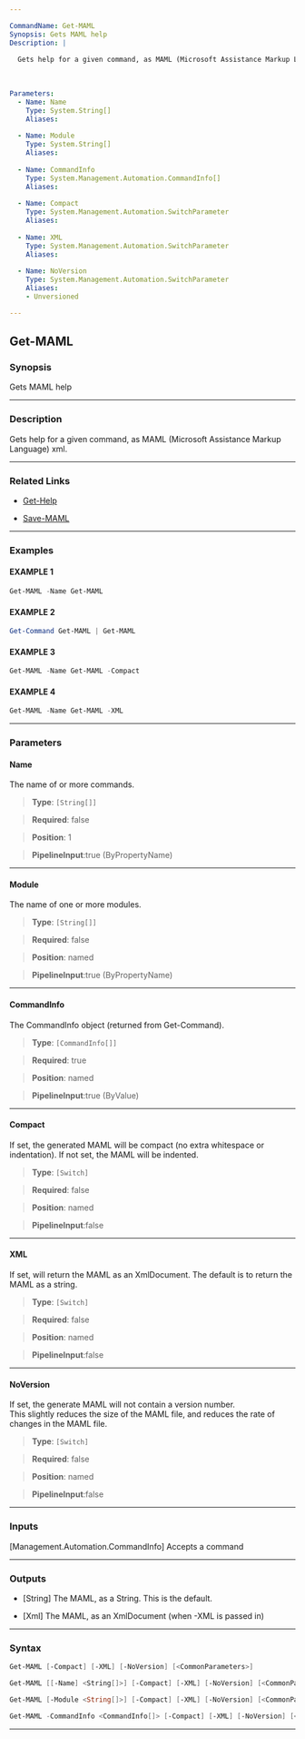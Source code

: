```yaml
---

CommandName: Get-MAML
Synopsis: Gets MAML help
Description: |
  
  Gets help for a given command, as MAML (Microsoft Assistance Markup Language) xml.
  
  
  
Parameters: 
  - Name: Name
    Type: System.String[]
    Aliases: 
    
  - Name: Module
    Type: System.String[]
    Aliases: 
    
  - Name: CommandInfo
    Type: System.Management.Automation.CommandInfo[]
    Aliases: 
    
  - Name: Compact
    Type: System.Management.Automation.SwitchParameter
    Aliases: 
    
  - Name: XML
    Type: System.Management.Automation.SwitchParameter
    Aliases: 
    
  - Name: NoVersion
    Type: System.Management.Automation.SwitchParameter
    Aliases: 
    - Unversioned

---
```

Get-MAML
--------
### Synopsis
Gets MAML help

---
### Description

Gets help for a given command, as MAML (Microsoft Assistance Markup Language) xml.

---
### Related Links
* [Get-Help](https://docs.microsoft.com/powershell/module/Microsoft.PowerShell.Core/Get-Help)



* [Save-MAML](Save-MAML.md)



---
### Examples
#### EXAMPLE 1
```PowerShell
Get-MAML -Name Get-MAML
```

#### EXAMPLE 2
```PowerShell
Get-Command Get-MAML | Get-MAML
```

#### EXAMPLE 3
```PowerShell
Get-MAML -Name Get-MAML -Compact
```

#### EXAMPLE 4
```PowerShell
Get-MAML -Name Get-MAML -XML
```

---
### Parameters
#### **Name**

The name of or more commands.



> **Type**: ```[String[]]```

> **Required**: false

> **Position**: 1

> **PipelineInput**:true (ByPropertyName)



---
#### **Module**

The name of one or more modules.



> **Type**: ```[String[]]```

> **Required**: false

> **Position**: named

> **PipelineInput**:true (ByPropertyName)



---
#### **CommandInfo**

The CommandInfo object (returned from Get-Command).



> **Type**: ```[CommandInfo[]]```

> **Required**: true

> **Position**: named

> **PipelineInput**:true (ByValue)



---
#### **Compact**

If set, the generated MAML will be compact (no extra whitespace or indentation).  If not set, the MAML will be indented.



> **Type**: ```[Switch]```

> **Required**: false

> **Position**: named

> **PipelineInput**:false



---
#### **XML**

If set, will return the MAML as an XmlDocument.  The default is to return the MAML as a string.



> **Type**: ```[Switch]```

> **Required**: false

> **Position**: named

> **PipelineInput**:false



---
#### **NoVersion**

If set, the generate MAML will not contain a version number.  
This slightly reduces the size of the MAML file, and reduces the rate of changes in the MAML file.



> **Type**: ```[Switch]```

> **Required**: false

> **Position**: named

> **PipelineInput**:false



---
### Inputs
[Management.Automation.CommandInfo]
Accepts a command

---
### Outputs
* [String]
The MAML, as a String.  This is the default.


* [Xml]
The MAML, as an XmlDocument (when -XML is passed in)




---
### Syntax
```PowerShell
Get-MAML [-Compact] [-XML] [-NoVersion] [<CommonParameters>]
```
```PowerShell
Get-MAML [[-Name] <String[]>] [-Compact] [-XML] [-NoVersion] [<CommonParameters>]
```
```PowerShell
Get-MAML [-Module <String[]>] [-Compact] [-XML] [-NoVersion] [<CommonParameters>]
```
```PowerShell
Get-MAML -CommandInfo <CommandInfo[]> [-Compact] [-XML] [-NoVersion] [<CommonParameters>]
```
---
